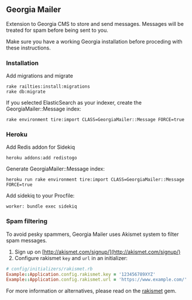 ## Georgia Mailer

Extension to Georgia CMS to store and send messages. Messages will be treated for spam before being sent to you.

Make sure you have a working Georgia installation before proceding with these instructions.

### Installation

Add migrations and migrate

    rake railties:install:migrations
    rake db:migrate

If you selected ElasticSearch as your indexer, create the GeorgiaMailer::Message index:

    rake environment tire:import CLASS=GeorgiaMailer::Message FORCE=true

### Heroku

Add Redis addon for Sidekiq

    heroku addons:add redistogo

Generate GeorgiaMailer::Message index:

    heroku run rake environment tire:import CLASS=GeorgiaMailer::Message FORCE=true

Add sidekiq to your Procfile:

    worker: bundle exec sidekiq

### Spam filtering

To avoid pesky spammers, Georgia Mailer uses Akismet system to filter spam messages.

1. Sign up on [http://akismet.com/signup/](http://akismet.com/signup/)
2. Configure rakismet `key` and `url` in an initializer:

```ruby
# config/initializers/rakismet.rb
Example::Application.config.rakismet.key = '123456789XYZ'
Example::Application.config.rakismet.url = 'https://www.example.com/'
```

For more information or alternatives, please read on the [rakismet](https://github.com/joshfrench/rakismet) gem.